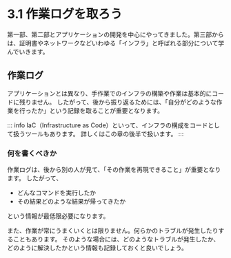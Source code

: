 # 3.1 作業ログを取ろう

第一部、第二部とアプリケーションの開発を中心にやってきました。第三部からは、証明書やネットワークなどいわゆる「インフラ」と呼ばれる部分について学んでいきます。

## 作業ログ

アプリケーションとは異なり、手作業でのインフラの構築や作業は基本的にコードに残りません。
したがって、後から振り返るためには、「自分がどのような作業を行ったか」という記録を取ることが重要となります。

::: info
IaC（Infrastructure as Code）といって、インフラの構成をコードとして扱うツールもあります。
詳しくはこの章の後半で扱います。
:::

### 何を書くべきか
作業ログは、後から別の人が見て、「その作業を再現できること」が重要となります。
したがって、
- どんなコマンドを実行したか
- その結果どのような結果が帰ってきたか

という情報が最低限必要になります。

また、作業が常にうまくいくとは限りません。何らかのトラブルが発生したりすることもあります。
そのような場合には、どのようなトラブルが発生したか、どのように解決したかという情報も記録しておくと良いでしょう。


